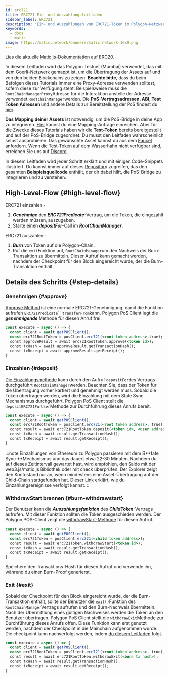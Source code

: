 ```yaml
---
id: erc721
title: ERC721 Ein- und Auszahlungsleitfaden
sidebar_label: ERC721
description: "Ein- und Auszahlungen von ERC721-Token im Polygon-Netzwerk."
keywords:
  - docs
  - matic
image: https://matic.network/banners/matic-network-16x9.png
---
```


Lies die aktuelle [Matic.js-Dokumentation auf ERC20](https://maticnetwork.github.io/matic.js/docs/pos/erc721/).

In diesem Leitfaden wird das Polygon Testnet (Mumbai) verwendet, das mit dem Goerli-Netzwerk gemappt ist, um die Übertragung der Assets auf und von den beiden Blockchains zu zeigen. **Beachte bitte**, dass du beim Befolgen dieses Tutorials immer eine Proxy-Adresse verwenden solltest, sofern diese zur Verfügung steht. Beispielsweise muss die `RootChainManagerProxy`Adresse für die Interaktion anstelle der Adresse verwendet `RootChainManager`werden. Die **PoS-Vertragsadressen, ABI, Test Token Adressen** und andere Details zur Bereitstellung der PoS findest du [hier](/docs/develop/ethereum-polygon/pos/deployment).

**Das Mapping deiner Assets** ist notwendig, um die PoS-Bridge in deine App zu integrieren. [Hier](/docs/develop/ethereum-polygon/submit-mapping-request) kannst du eine Mapping-Anfrage einreichen. Aber für die Zwecke dieses Tutorials haben wir die **Test-Token** bereits bereitgestellt und auf der PoS-Bridge zugeordnet. Du musst den Leitfaden wahrscheinlich selbst ausprobieren. Das gewünschte Asset kannst du aus dem [Faucet](https://faucet.polygon.technology/) anfordern. Wenn die Test-Token auf dem Wasserhahn nicht verfügbar sind, erreichen Sie uns auf [Discord](https://discord.com/invite/0xPolygon).

In diesem Leitfaden wird jeder Schritt erklärt und mit einigen Code-Snippets illustriert. Du kannst immer auf dieses [Repository](https://github.com/maticnetwork/matic.js/tree/v2.0.2/examples/POS-client) zugreifen, das den gesamten **Beispielsquellcode** enthält, der dir dabei hilft, die PoS-Bridge zu integrieren und zu verstehen.

## High-Level-Flow {#high-level-flow}

ERC721 einzahlen -

1. **_Genehmige_** den **_ERC721Predicate_**-Vertrag, um die Token, die eingezahlt werden müssen, auszugeben.
2. Starte einen **_depositFor_**-Call im **_RootChainManager_**.

ERC721 auszahlen -

1. **_Burn_** von Token auf die Polygon-Chain.
2. Ruf die `exit`Funktion auf, `RootChainManager`um den Nachweis der Burn-Transaktion zu übermitteln. Dieser Aufruf kann gemacht werden, nachdem der Checkpoint für den Block eingereicht wurde, der die Burn-Transaktion enthält.

## Details des Schritts {#step-details}
### Genehmigen {#approve}

[Approve Method](https://maticnetwork.github.io/matic.js/docs/pos/erc721/approve/) ist eine normale ERC721-Genehmigung, damit die Funktion aufrufen `ERC721Predicate``transferFrom`kann. Polygon PoS Client legt die **_genehmigende_** Methode für diesen Anruf frei.

```jsx
const execute = async () => {
  const client = await getPOSClient();
  const erc721RootToken = posClient.erc721(<root token address>,true);
  const approveResult = await erc721RootToken.approve(<token id>);
  const txHash = await approveResult.getTransactionHash();
  const txReceipt = await approveResult.getReceipt();
}
 ```

### Einzahlen {#deposit}

[Die Einzahlungsmethode](https://maticnetwork.github.io/matic.js/docs/pos/erc721/deposit/) kann durch den Aufruf `depositFor`des Vertrags durchgeführt `RootChainManager`werden. Beachten Sie, dass der Token für die Übertragung vorher kartiert und genehmigt werden muss. Sobald die Token übertragen werden, wird die Einzahlung mit dem State Sync Mechanismus durchgeführt. Polygon PoS Client stellt die `depositERC721ForUser`Methode zur Durchführung dieses Anrufs bereit.

```jsx
const execute = async () => {
  const client = await getPOSClient();
  const erc721RootToken = posClient.erc721(<root token address>, true);
  const result = await erc721RootToken.deposit(<token id>, <user address>);
  const txHash = await result.getTransactionHash();
  const txReceipt = await result.getReceipt();
}
```

:::note
Einzahlungen von Ethereum zu Polygon passieren mit dem S**tate Sync **Mechanismus und das dauert etwa 22-30 Minuten. Nachdem du auf dieses Zeitintervall gewartet hast, wird empfohlen, den Saldo mit der web3.js/matic.js Bibliothek oder mit check überprüfen. Der Explorer zeigt den Kontostand nur an, wenn mindestens eine Asset-Übertragung auf der Child-Chain stattgefunden hat. Dieser [<ins>Link</ins>](docs/develop/ethereum-polygon/pos/deposit-withdraw-event-pos/) erklärt, wie du Einzahlungsereignisse verfolgt kannst.
:::

### WithdrawStart brennen {#burn-withdrawstart}

Der Benutzer kann die **_Auszahlungsfunktion_** des **_ChildToken_**-Vertrags aufrufen. Mit dieser Funktion sollten die Token ausgeschieden werden. Der Polygon POS-Client zeigt die [withdrawStart-Methode](https://maticnetwork.github.io/matic.js/docs/pos/erc721/withdraw-start/) für diesen Aufruf.

```jsx
const execute = async () => {
  const client = await getPOSClient();
  const erc721Token = posClient.erc721(<child token address>);
  const result = await erc721Token.withdrawStart(<token id>);
  const txHash = await result.getTransactionHash();
  const txReceipt = await result.getReceipt();
}
```

Speichere den Transaktions-Hash für diesen Aufruf und verwende ihn, während du einen Burn-Proof generierst.

### Exit {#exit}

Sobald der Checkpoint für den Block eingereicht wurde, der die Burn-Transaktion enthält, sollte der Benutzer die `exit()`Funktion des `RootChainManager`Vertrags aufrufen und den Burn-Nachweis übermitteln. Nach der Übermittlung eines gültigen Nachweises werden die Token an den Benutzer übertragen. Polygon PoS Client stellt die `withdrawExit`Methode zur Durchführung dieses Anrufs offen. Diese Funktion kann erst genutzt werden, nachdem der Checkpoint in die Mainchain aufgenommen wurde. Die checkpoint kann nachverfolgt werden, indem [du diesem Leitfaden](/docs/develop/ethereum-polygon/pos/deposit-withdraw-event-pos.md#checkpoint-events) folgt.

```jsx
const execute = async () => {
  const client = await getPOSClient();
  const erc721RootToken = posClient.erc721(<root token address>, true);
  const result = await erc721RootToken.withdrawExit(<burn tx hash>);
  const txHash = await result.getTransactionHash();
  const txReceipt = await result.getReceipt();
}
```
